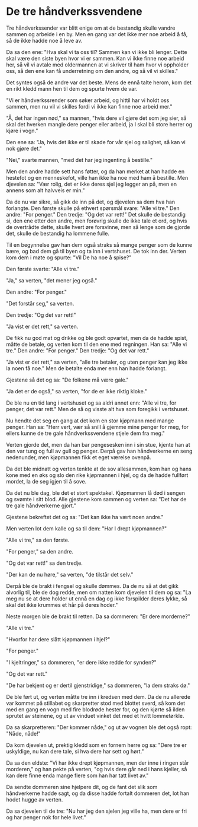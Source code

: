 # De tre håndverkssvendene

Tre håndverkssender var blitt enige om at de bestandig skulle vandre sammen og arbeide i en by. Men en gang var det ikke mer noe arbeid å få, så de ikke hadde noe å leve av.

Da sa den ene: "Hva skal vi ta oss til? Sammen kan vi ikke bli lenger. Dette skal være den siste byen hvor vi er sammen. Kan vi ikke finne noe arbeid her, så vil vi avtale med oldermannen at vi skriver til ham hvor vi oppholder oss, så den ene kan få underretning om den andre, og så vil vi skilles."

Det syntes også de andre var det beste. Mens de ennå talte herom, kom det en rikt kledd mann hen til dem og spurte hvem de var.

"Vi er håndverkssrender som søker arbeid, og hittil har vi holdt oss sammen, men nu vil vi skilles fordi vi ikke kan finne noe arbeid mer."

"Å, det har ingen nød," sa mannen, "hvis dere vil gjøre det som jeg sier, så skal det hverken mangle dere penger eller arbeid, ja I skal bli store herrer og kjøre i vogn."

Den ene sa: "Ja, hvis det ikke er til skade for vår sjel og salighet, så kan vi nok gjøre det."

"Nei," svarte mannen, "med det har jeg ingenting å bestille."

Men den andre hadde sett hans føtter, og da han merket at han hadde en hestefot og en menneskefot, ville han ikke ha noe med ham å bestille. Men djevelen sa: "Vær rolig, det er ikke deres sjel jeg legger an på, men en annens som alt halvveis er min."

Da de nu var sikre, så gikk de inn på det, og djevelen sa dem hva han forlangte. Den første skulle på ethvert spørsmål svare: "Alle vi tre." Den andre: "For penger." Den tredje: "Og det var rett!" Det skulle de bestandig si, den ene etter den andre, men forøvrig skulle de ikke tale et ord, og hvis de overtrådte dette, skulle hvert øre forsvinne, men så lenge som de gjorde det, skulle de bestandig ha lommene fulle.

Til en begynnelse gav han dem også straks så mange penger som de kunne bære, og bad dem gå til byen og ta inn i vertshuset. De tok inn der. Verten kom dem i møte og spurte: "Vil De ha noe å spise?"

Den første svarte: "Alle vi tre."

"Ja," sa verten, "det mener jeg også."

Den andre: "For penger."

"Det forstår seg," sa verten.

Den tredje: "Og det var rett!"

"Ja vist er det rett," sa verten.

De fikk nu god mat og drikke og ble godt opvartet, men da de hadde spist, måtte de betale, og verten kom til den ene med regningen. Han sa: "Alle vi tre." Den andre: "For penger." Den tredje: "Og det var rett."

"Ja vist er det rett," sa verten, "alle tre betaler, og uten penger kan jeg ikke la noen få noe." Men de betalte enda mer enn han hadde forlangt.

Gjestene så det og sa: "De folkene må være gale."

"Ja det er de også," sa verten, "for de er ikke riktig kloke."

De ble nu en tid lang i vertshuset og sa aldri annet enn: "Alle vi tre, for penger, det var rett." Men de så og visste alt hva som foregikk i vertshuset.

Nu hendte det seg en gang at det kom en stor kjøpmann med mange penger. Han sa: "Herr vert, vær så snill å gjemme mine penger for meg, for ellers kunne de tre gale håndverkssvendene stjele dem fra meg."

Verten gjorde det, men da han bar pengesesken inn i sin stue, kjente han at den var tung og full av gull og penger. Derpå gav han håndverkerne en seng nedenunder, men kjøpmannen fikk et eget værelse ovenpå.

Da det ble midnatt og verten tenkte at de sov allesammen, kom han og hans kone med en øks og slo den rike kjøpmannen i hjel, og da de hadde fullført mordet, la de seg igjen til å sove.

Da det nu ble dag, ble det et stort spektakel. Kjøpmannen lå død i sengen og svømte i sitt blod. Alle gjestene kom sammen og verten sa: "Det har de tre gale håndverkerne gjort."

Gjestene bekreftet det og sa: "Det kan ikke ha vært noen andre."

Men verten lot dem kalle og sa til dem: "Har I drept kjøpmannen?"

"Alle vi tre," sa den første.

"For penger," sa den andre.

"Og det var rett!" sa den tredje.

"Der kan de nu høre," sa verten, "de tilstår det selv."

Derpå ble de brakt i fengsel og skulle dømmes. Da de nu så at det gikk alvorlig til, ble de dog redde, men om natten kom djevelen til dem og sa: "La meg nu se at dere holder ut ennå en dag og ikke forspilder deres lykke, så skal det ikke krummes et hår på deres hoder."

Neste morgen ble de brakt til retten. Da sa dommeren: "Er dere morderne?"

"Alle vi tre."

"Hvorfor har dere slått kjøpmannen i hjel?"

"For penger."

"I kjeltringer," sa dommeren, "er dere ikke redde for synden?"

"Og det var rett."

"De har bekjent og er dertil gjenstridige," sa dommeren, "la dem straks dø."

De ble ført ut, og verten måtte tre inn i kredsen med dem. Da de nu allerede var kommet på stillabet og skarpretter stod med blottet sverd, så kom det med en gang en vogn med fire blodrøde hester for, og den kjørte så ilden sprutet av steinene, og ut av vinduet vinket det med et hvitt lommetørkle.

Da sa skarpretteren: "Der kommer nåde," og ut av vognen ble det også ropt: "Nåde, nåde!"

Da kom djevelen ut, prektig kledd som en fornem herre og sa: "Dere tre er uskyldige, nu kan dere tale, si hva dere har sett og hørt."

Da sa den eldste: "Vi har ikke drept kjøpmannen, men der inne i ringen står morderen," og han pekte på verten, "og hvis dere går ned i hans kjeller, så kan dere finne enda mange flere som han har tatt livet av."

Da sendte dommeren sine hjelpere dit, og de fant det slik som håndverkerne hadde sagt, og da disse hadde fortalt dommeren det, lot han hodet hugge av verten.

Da sa djevelen til de tre: "Nu har jeg den sjelen jeg ville ha, men dere er fri og har penger nok for hele livet."